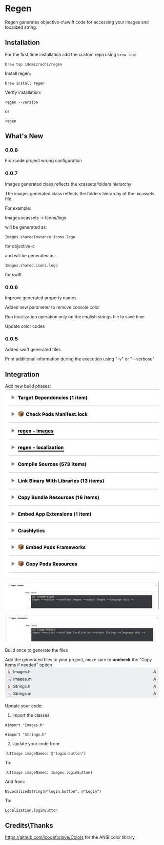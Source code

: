 # Regen
Regen generates objective-c\swift code for accessing your images and localized string.

## Installation

For the first time installation add the custom repo using `brew tap`:

`brew tap idomizrachi/regen`

Install regen:

`brew install regen`

Verify installation:

`regen --version`

or

`regen`

## What's New
### 0.0.8
Fix xcode project wrong configuration

### 0.0.7
Images generated class reflects the xcassets folders hierarchy

The images generated class reflects the folders hierarchy of the .xcassets file.

For example:

Images.xcassets -> Icons/logo

will be generated as:

`Images.sharedInstance.icons.logo`

for objective-c

and will be generated as:

`Images.shared.icons.logo`

for swift

### 0.0.6
Improve generated property names

Added new parameter to remove console color

Run localization operation only on the english strings file to save time

Update color codes

### 0.0.5
Added swift generated files

Print additional information during the execution using "-v" or "--verbose"

## Integration
Add new build phases:
![alt text](https://raw.githubusercontent.com/idomizrachi/Regen/master/Screenshots/Build%20Phases.png "Build Phases")

![alt text](https://github.com/idomizrachi/Regen/raw/master/Screenshots/Build%20Phase%20-%20images.png "Build Phase - Images")

![alt text](https://github.com/idomizrachi/Regen/raw/master/Screenshots/Build%20Phase%20-%20localization.png "Build Phase - Localization")

Build once to generate the files

Add the generated files to your project, make sure to **uncheck** the "Copy items if needed" option
![alt text](https://raw.githubusercontent.com/idomizrachi/Regen/master/Screenshots/Generated%20files.png "Generated Files")

Update your code:
1. Import the classes

`#import "Images.h"`

`#import "Strings.h"`

2. Update your code from:

`[UIImage imageNamed: @"login-button"]`

To:

`[UIImage imageNamed: Images.loginButton]`

And from:

`NSLocalizedString(@"login.button", @"Login")`

To:

`Localization.loginButton`


## Credits\Thanks
https://github.com/icodeforlove/Colors for the ANSI color library
